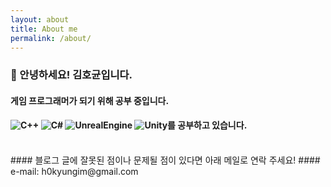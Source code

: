 ```yaml
---
layout: about
title: About me
permalink: /about/
---
```


### 👋 안녕하세요! 김호균입니다.  
#### 게임 프로그래머가 되기 위해 공부 중입니다.
#### ![C++](https://img.shields.io/badge/C++-%2300599C?style=for-the-badge&logo=Cplusplus&logoColor=white) ![C#](https://img.shields.io/badge/C%23-%23239120?style=for-the-badge&logo=Csharp&logoColor=white) ![UnrealEngine](https://img.shields.io/badge/Unreal_Engine-%230E1128?style=for-the-badge&logo=unrealengine&logoColor=white) ![Unity](https://img.shields.io/badge/Unity-%23FFFFFF?style=for-the-badge&logo=unity&logoColor=black)를 공부하고 있습니다.
<br>
#### 블로그 글에 잘못된 점이나 문제될 점이 있다면 아래 메일로 연락 주세요!
#### e-mail: h0kyungim@gmail.com
<br>
